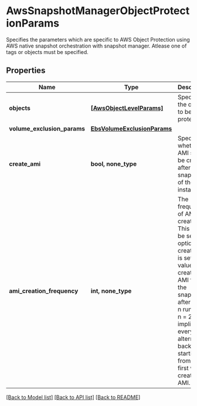 # AwsSnapshotManagerObjectProtectionParams

Specifies the parameters which are specific to AWS Object Protection using AWS native snapshot orchestration with snapshot manager. Atlease one of tags or objects must be specified.

## Properties
Name | Type | Description | Notes
------------ | ------------- | ------------- | -------------
**objects** | [**[AwsObjectLevelParams]**](AwsObjectLevelParams.md) | Specifies the objects to be protected. | [optional] 
**volume_exclusion_params** | [**EbsVolumeExclusionParams**](EbsVolumeExclusionParams.md) |  | [optional] 
**create_ami** | **bool, none_type** | Specifies whether AMI should be created after taking snapshots of the instance. | [optional] 
**ami_creation_frequency** | **int, none_type** | The frequency of AMI creation. This should be set if the option to create AMI is set. A value of n creates an AMI from the snapshots after every n runs. eg. n &#x3D; 2 implies every alternate backup run starting from the first will create an AMI. | [optional] 

[[Back to Model list]](../README.md#documentation-for-models) [[Back to API list]](../README.md#documentation-for-api-endpoints) [[Back to README]](../README.md)


